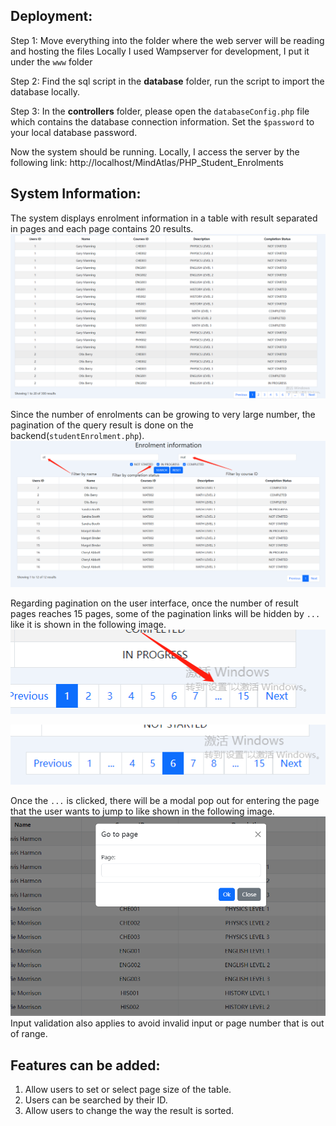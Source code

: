## Deployment:
Step 1:
Move everything into the folder where the web server will be reading and hosting the files
Locally I used Wampserver for development, I put it under the ```www``` folder

Step 2: 
Find the sql script in the **database** folder, run the script to import the database locally.

Step 3:
In the **controllers** folder, please open the ```databaseConfig.php``` file which contains the database connection information. Set the ```$password``` to your local database password.

Now the system should be running. Locally, I access the server by the following link:
http://localhost/MindAtlas/PHP_Student_Enrolments

## System Information:
The system displays enrolment information in a table with result separated in pages and each page contains 20 results.
![system_preview](./images/system_view.png)

Since the number of enrolments can be growing to very large number, the pagination of the query result is done on the backend(```studentEnrolment.php```).
![filter_preview](./images/filter_preview.png)

Regarding pagination on the user interface, once the number of result pages reaches 15 pages, some of the pagination links will be hidden by ```...``` like it is shown in the following image.
![pagination_view_1](./images/pagination_view_1.png)


![pagination_view_2](./images/pagination_view_2.png)

Once the ```...``` is clicked, there will be a modal pop out for entering the page that the user wants to jump to like shown in the following image.
![pagination_view_3](./images/pagination_view_3.png)
Input validation also applies to avoid invalid input or page number that is out of range.

## Features can be added:
1. Allow users to set or select page size of the table.
2. Users can be searched by their ID.
3. Allow users to change the way the result is sorted.